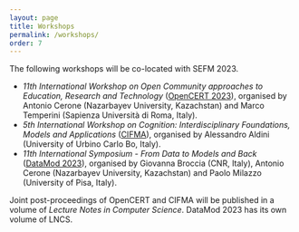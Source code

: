 ```yaml
---
layout: page
title: Workshops
permalink: /workshops/
order: 7
---
```


The following workshops will be co-located with SEFM 2023.

- *11th International Workshop on Open Community approaches to Education, Research and Technology* ([OpenCERT 2023](https://opencert.github.io/)), organised by Antonio Cerone (Nazarbayev University, Kazachstan) and Marco Temperini (Sapienza Università di Roma, Italy).
- *5th International Workshop on Cognition: Interdisciplinary Foundations, Models and Applications* ([CIFMA](https://cifma.github.io/cifma.html)), organised by Alessandro Aldini (University of Urbino Carlo Bo, Italy).
- *11th International Symposium - From Data to Models and Back* ([DataMod 2023](https://datamod2023.github.io/)), organised by Giovanna Broccia (CNR, Italy), Antonio Cerone (Nazarbayev University, Kazachstan) and Paolo Milazzo (University of Pisa, Italy).

Joint post-proceedings of OpenCERT and CIFMA will be published in a volume of *Lecture Notes in Computer Science*. DataMod 2023 has its own volume of LNCS.